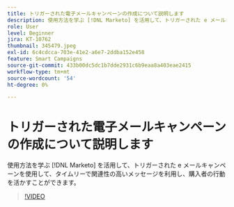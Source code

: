 ```yaml
---
title: トリガーされた電子メールキャンペーンの作成について説明します
description: 使用方法を学ぶ [!DNL Marketo] を活用して、トリガーされた e メールキャンペーンを使用して、タイムリーで関連性の高いメッセージを利用し、購入者の行動を活かすことができます。
role: User
level: Beginner
jira: KT-10762
thumbnail: 345479.jpeg
exl-id: 6c4cdcca-703e-41e2-a6e7-2ddba152e458
feature: Smart Campaigns
source-git-commit: 433b00dc5dc1b7dde2931c6b9eaa8a403eae2415
workflow-type: tm+mt
source-wordcount: '54'
ht-degree: 0%

---
```


# トリガーされた電子メールキャンペーンの作成について説明します

使用方法を学ぶ [!DNL Marketo] を活用して、トリガーされた e メールキャンペーンを使用して、タイムリーで関連性の高いメッセージを利用し、購入者の行動を活かすことができます。

>[!VIDEO](https://video.tv.adobe.com/v/345479/?quality=12&learn=on)
